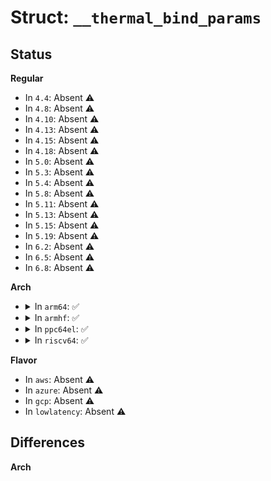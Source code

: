 # Struct: <code>__thermal_bind_params</code>

## Status
<b>Regular</b>
<ul>
<li>
In <code>4.4</code>: Absent ⚠️
</li>
<li>
In <code>4.8</code>: Absent ⚠️
</li>
<li>
In <code>4.10</code>: Absent ⚠️
</li>
<li>
In <code>4.13</code>: Absent ⚠️
</li>
<li>
In <code>4.15</code>: Absent ⚠️
</li>
<li>
In <code>4.18</code>: Absent ⚠️
</li>
<li>
In <code>5.0</code>: Absent ⚠️
</li>
<li>
In <code>5.3</code>: Absent ⚠️
</li>
<li>
In <code>5.4</code>: Absent ⚠️
</li>
<li>
In <code>5.8</code>: Absent ⚠️
</li>
<li>
In <code>5.11</code>: Absent ⚠️
</li>
<li>
In <code>5.13</code>: Absent ⚠️
</li>
<li>
In <code>5.15</code>: Absent ⚠️
</li>
<li>
In <code>5.19</code>: Absent ⚠️
</li>
<li>
In <code>6.2</code>: Absent ⚠️
</li>
<li>
In <code>6.5</code>: Absent ⚠️
</li>
<li>
In <code>6.8</code>: Absent ⚠️
</li>
</ul>
<b>Arch</b>
<ul>
<li>
<details>
<summary>In <code>arm64</code>: ✅</summary>

```c
struct __thermal_bind_params {
    struct __thermal_cooling_bind_param *tcbp;
    unsigned int count;
    unsigned int trip_id;
    unsigned int usage;
};
```
</details>
</li>
<li>
<details>
<summary>In <code>armhf</code>: ✅</summary>

```c
struct __thermal_bind_params {
    struct __thermal_cooling_bind_param *tcbp;
    unsigned int count;
    unsigned int trip_id;
    unsigned int usage;
};
```
</details>
</li>
<li>
<details>
<summary>In <code>ppc64el</code>: ✅</summary>

```c
struct __thermal_bind_params {
    struct __thermal_cooling_bind_param *tcbp;
    unsigned int count;
    unsigned int trip_id;
    unsigned int usage;
};
```
</details>
</li>
<li>
<details>
<summary>In <code>riscv64</code>: ✅</summary>

```c
struct __thermal_bind_params {
    struct __thermal_cooling_bind_param *tcbp;
    unsigned int count;
    unsigned int trip_id;
    unsigned int usage;
};
```
</details>
</li>
</ul>
<b>Flavor</b>
<ul>
<li>
In <code>aws</code>: Absent ⚠️
</li>
<li>
In <code>azure</code>: Absent ⚠️
</li>
<li>
In <code>gcp</code>: Absent ⚠️
</li>
<li>
In <code>lowlatency</code>: Absent ⚠️
</li>
</ul>

## Differences
<b>Arch</b>
<ul>
</ul>
